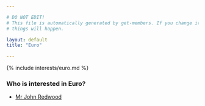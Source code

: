 ```yaml
---

# DO NOT EDIT!
# This file is automatically generated by get-members. If you change it, bad
# things will happen.

layout: default
title: "Euro"

---
```


{% include interests/euro.md %}

### Who is interested in Euro?


* [Mr John Redwood](../members/mr-john-redwood.html)
